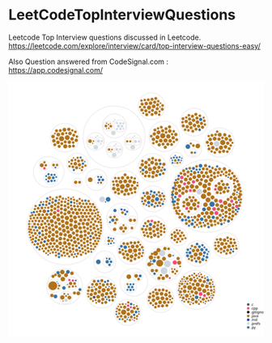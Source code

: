 # LeetCodeTopInterviewQuestions
Leetcode Top Interview questions discussed in Leetcode.   https://leetcode.com/explore/interview/card/top-interview-questions-easy/

Also Question answered from CodeSignal.com : https://app.codesignal.com/

![Image description of codebase](https://github.com/Rohithv07/LeetCodeTopInterviewQuestions/blob/master/diagram.svg)
